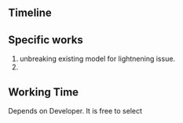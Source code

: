 ## Timeline

## Specific works
1. unbreaking existing model for lightnening issue.
2. 

## Working Time
Depends on Developer. It is free to select

